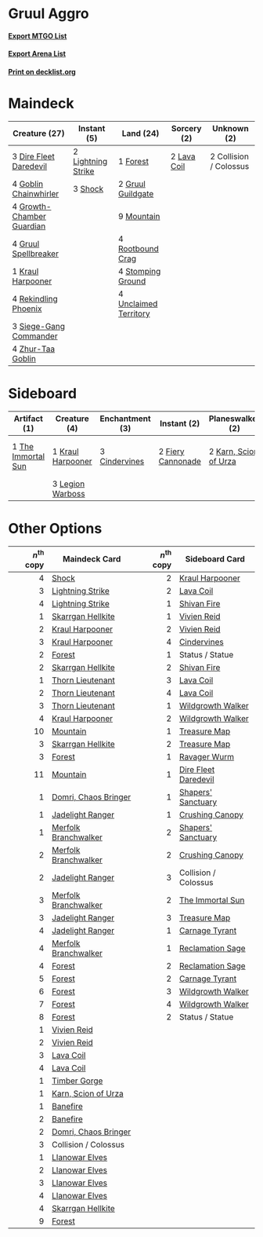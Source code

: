 # Gruul Aggro

#### [Export MTGO List](../collection/Gruul%20Aggro/Gruul%20Aggro.txt)
#### [Export Arena List](../collection/Gruul%20Aggro/Gruul%20Aggro_arena.txt)
#### [Print on decklist.org](http://decklist.org/?deckmain=2%09Collision%20/%20Colossus%0A3%09Dire%20Fleet%20Daredevil%0A1%09Forest%0A4%09Goblin%20Chainwhirler%0A4%09Growth-Chamber%20Guardian%0A2%09Gruul%20Guildgate%0A4%09Gruul%20Spellbreaker%0A1%09Kraul%20Harpooner%0A2%09Lava%20Coil%0A2%09Lightning%20Strike%0A9%09Mountain%0A4%09Rekindling%20Phoenix%0A4%09Rootbound%20Crag%0A3%09Shock%0A3%09Siege-Gang%20Commander%0A4%09Stomping%20Ground%0A4%09Unclaimed%20Territory%0A4%09Zhur-Taa%20Goblin&deckside=3%09Cindervines%0A2%09Collision%20/%20Colossus%0A2%09Fiery%20Cannonade%0A2%09Karn,%20Scion%20of%20Urza%0A1%09Kraul%20Harpooner%0A1%09Lava%20Coil%0A3%09Legion%20Warboss%0A1%09The%20Immortal%20Sun)
# Maindeck

|                                           Creature (27)                                            |                                         Instant (5)                                         |                                           Land (24)                                            |                                     Sorcery (2)                                      |     Unknown (2)      |
|----------------------------------------------------------------------------------------------------|---------------------------------------------------------------------------------------------|------------------------------------------------------------------------------------------------|--------------------------------------------------------------------------------------|----------------------|
|3 [Dire Fleet Daredevil](http://gatherer.wizards.com/Pages/Card/Details.aspx?multiverseid=439756)   |2 [Lightning Strike](http://gatherer.wizards.com/Pages/Card/Details.aspx?multiverseid=383299)|1 [Forest](http://gatherer.wizards.com/Pages/Card/Details.aspx?multiverseid=439860)             |2 [Lava Coil](http://gatherer.wizards.com/Pages/Card/Details.aspx?multiverseid=452858)|2 Collision / Colossus|
|4 [Goblin Chainwhirler](http://gatherer.wizards.com/Pages/Card/Details.aspx?multiverseid=443017)    |3 [Shock](http://gatherer.wizards.com/Pages/Card/Details.aspx?multiverseid=129732)           |2 [Gruul Guildgate](http://gatherer.wizards.com/Pages/Card/Details.aspx?multiverseid=376359)    |                                                                                      |                      |
|4 [Growth-Chamber Guardian](http://gatherer.wizards.com/Pages/Card/Details.aspx?multiverseid=457272)|                                                                                             |9 [Mountain](http://gatherer.wizards.com/Pages/Card/Details.aspx?multiverseid=439859)           |                                                                                      |                      |
|4 [Gruul Spellbreaker](http://gatherer.wizards.com/Pages/Card/Details.aspx?multiverseid=457323)     |                                                                                             |4 [Rootbound Crag](http://gatherer.wizards.com/Pages/Card/Details.aspx?multiverseid=420934)     |                                                                                      |                      |
|1 [Kraul Harpooner](http://gatherer.wizards.com/Pages/Card/Details.aspx?multiverseid=452886)        |                                                                                             |4 [Stomping Ground](http://gatherer.wizards.com/Pages/Card/Details.aspx?multiverseid=405110)    |                                                                                      |                      |
|4 [Rekindling Phoenix](http://gatherer.wizards.com/Pages/Card/Details.aspx?multiverseid=439768)     |                                                                                             |4 [Unclaimed Territory](http://gatherer.wizards.com/Pages/Card/Details.aspx?multiverseid=435419)|                                                                                      |                      |
|3 [Siege-Gang Commander](http://gatherer.wizards.com/Pages/Card/Details.aspx?multiverseid=130539)   |                                                                                             |                                                                                                |                                                                                      |                      |
|4 [Zhur-Taa Goblin](http://gatherer.wizards.com/Pages/Card/Details.aspx?multiverseid=457359)        |                                                                                             |                                                                                                |                                                                                      |                      |


# Sideboard

|                                        Artifact (1)                                         |                                        Creature (4)                                        |                                    Enchantment (3)                                     |                                        Instant (2)                                         |                                        Planeswalker (2)                                        |                                     Sorcery (1)                                      |     Unknown (2)      |
|---------------------------------------------------------------------------------------------|--------------------------------------------------------------------------------------------|----------------------------------------------------------------------------------------|--------------------------------------------------------------------------------------------|------------------------------------------------------------------------------------------------|--------------------------------------------------------------------------------------|----------------------|
|1 [The Immortal Sun](http://gatherer.wizards.com/Pages/Card/Details.aspx?multiverseid=439844)|1 [Kraul Harpooner](http://gatherer.wizards.com/Pages/Card/Details.aspx?multiverseid=452886)|3 [Cindervines](http://gatherer.wizards.com/Pages/Card/Details.aspx?multiverseid=457305)|2 [Fiery Cannonade](http://gatherer.wizards.com/Pages/Card/Details.aspx?multiverseid=435297)|2 [Karn, Scion of Urza](http://gatherer.wizards.com/Pages/Card/Details.aspx?multiverseid=442889)|1 [Lava Coil](http://gatherer.wizards.com/Pages/Card/Details.aspx?multiverseid=452858)|2 Collision / Colossus|
|                                                                                             |3 [Legion Warboss](http://gatherer.wizards.com/Pages/Card/Details.aspx?multiverseid=452859) |                                                                                        |                                                                                            |                                                                                                |                                                                                      |                      |


# Other Options

|*n*<sup>th</sup> copy|                                         Maindeck Card                                         |*n*<sup>th</sup> copy|                                        Sideboard Card                                         |
|--------------------:|-----------------------------------------------------------------------------------------------|--------------------:|-----------------------------------------------------------------------------------------------|
|                    4|[Shock](http://gatherer.wizards.com/Pages/Card/Details.aspx?multiverseid=129732)               |                    2|[Kraul Harpooner](http://gatherer.wizards.com/Pages/Card/Details.aspx?multiverseid=452886)     |
|                    3|[Lightning Strike](http://gatherer.wizards.com/Pages/Card/Details.aspx?multiverseid=383299)    |                    2|[Lava Coil](http://gatherer.wizards.com/Pages/Card/Details.aspx?multiverseid=452858)           |
|                    4|[Lightning Strike](http://gatherer.wizards.com/Pages/Card/Details.aspx?multiverseid=383299)    |                    1|[Shivan Fire](http://gatherer.wizards.com/Pages/Card/Details.aspx?multiverseid=443030)         |
|                    1|[Skarrgan Hellkite](http://gatherer.wizards.com/Pages/Card/Details.aspx?multiverseid=457258)   |                    1|[Vivien Reid](http://gatherer.wizards.com/Pages/Card/Details.aspx?multiverseid=447344)         |
|                    2|[Kraul Harpooner](http://gatherer.wizards.com/Pages/Card/Details.aspx?multiverseid=452886)     |                    2|[Vivien Reid](http://gatherer.wizards.com/Pages/Card/Details.aspx?multiverseid=447344)         |
|                    3|[Kraul Harpooner](http://gatherer.wizards.com/Pages/Card/Details.aspx?multiverseid=452886)     |                    4|[Cindervines](http://gatherer.wizards.com/Pages/Card/Details.aspx?multiverseid=457305)         |
|                    2|[Forest](http://gatherer.wizards.com/Pages/Card/Details.aspx?multiverseid=439860)              |                    1|Status / Statue                                                                                |
|                    2|[Skarrgan Hellkite](http://gatherer.wizards.com/Pages/Card/Details.aspx?multiverseid=457258)   |                    2|[Shivan Fire](http://gatherer.wizards.com/Pages/Card/Details.aspx?multiverseid=443030)         |
|                    1|[Thorn Lieutenant](http://gatherer.wizards.com/Pages/Card/Details.aspx?multiverseid=447339)    |                    3|[Lava Coil](http://gatherer.wizards.com/Pages/Card/Details.aspx?multiverseid=452858)           |
|                    2|[Thorn Lieutenant](http://gatherer.wizards.com/Pages/Card/Details.aspx?multiverseid=447339)    |                    4|[Lava Coil](http://gatherer.wizards.com/Pages/Card/Details.aspx?multiverseid=452858)           |
|                    3|[Thorn Lieutenant](http://gatherer.wizards.com/Pages/Card/Details.aspx?multiverseid=447339)    |                    1|[Wildgrowth Walker](http://gatherer.wizards.com/Pages/Card/Details.aspx?multiverseid=435372)   |
|                    4|[Kraul Harpooner](http://gatherer.wizards.com/Pages/Card/Details.aspx?multiverseid=452886)     |                    2|[Wildgrowth Walker](http://gatherer.wizards.com/Pages/Card/Details.aspx?multiverseid=435372)   |
|                   10|[Mountain](http://gatherer.wizards.com/Pages/Card/Details.aspx?multiverseid=439859)            |                    1|[Treasure Map](http://gatherer.wizards.com/Pages/Card/Details.aspx?multiverseid=435410)        |
|                    3|[Skarrgan Hellkite](http://gatherer.wizards.com/Pages/Card/Details.aspx?multiverseid=457258)   |                    2|[Treasure Map](http://gatherer.wizards.com/Pages/Card/Details.aspx?multiverseid=435410)        |
|                    3|[Forest](http://gatherer.wizards.com/Pages/Card/Details.aspx?multiverseid=439860)              |                    1|[Ravager Wurm](http://gatherer.wizards.com/Pages/Card/Details.aspx?multiverseid=457344)        |
|                   11|[Mountain](http://gatherer.wizards.com/Pages/Card/Details.aspx?multiverseid=439859)            |                    1|[Dire Fleet Daredevil](http://gatherer.wizards.com/Pages/Card/Details.aspx?multiverseid=439756)|
|                    1|[Domri, Chaos Bringer](http://gatherer.wizards.com/Pages/Card/Details.aspx?multiverseid=457310)|                    1|[Shapers' Sanctuary](http://gatherer.wizards.com/Pages/Card/Details.aspx?multiverseid=435362)  |
|                    1|[Jadelight Ranger](http://gatherer.wizards.com/Pages/Card/Details.aspx?multiverseid=439793)    |                    1|[Crushing Canopy](http://gatherer.wizards.com/Pages/Card/Details.aspx?multiverseid=452876)     |
|                    1|[Merfolk Branchwalker](http://gatherer.wizards.com/Pages/Card/Details.aspx?multiverseid=435353)|                    2|[Shapers' Sanctuary](http://gatherer.wizards.com/Pages/Card/Details.aspx?multiverseid=435362)  |
|                    2|[Merfolk Branchwalker](http://gatherer.wizards.com/Pages/Card/Details.aspx?multiverseid=435353)|                    2|[Crushing Canopy](http://gatherer.wizards.com/Pages/Card/Details.aspx?multiverseid=452876)     |
|                    2|[Jadelight Ranger](http://gatherer.wizards.com/Pages/Card/Details.aspx?multiverseid=439793)    |                    3|Collision / Colossus                                                                           |
|                    3|[Merfolk Branchwalker](http://gatherer.wizards.com/Pages/Card/Details.aspx?multiverseid=435353)|                    2|[The Immortal Sun](http://gatherer.wizards.com/Pages/Card/Details.aspx?multiverseid=439844)    |
|                    3|[Jadelight Ranger](http://gatherer.wizards.com/Pages/Card/Details.aspx?multiverseid=439793)    |                    3|[Treasure Map](http://gatherer.wizards.com/Pages/Card/Details.aspx?multiverseid=435410)        |
|                    4|[Jadelight Ranger](http://gatherer.wizards.com/Pages/Card/Details.aspx?multiverseid=439793)    |                    1|[Carnage Tyrant](http://gatherer.wizards.com/Pages/Card/Details.aspx?multiverseid=435334)      |
|                    4|[Merfolk Branchwalker](http://gatherer.wizards.com/Pages/Card/Details.aspx?multiverseid=435353)|                    1|[Reclamation Sage](http://gatherer.wizards.com/Pages/Card/Details.aspx?multiverseid=389651)    |
|                    4|[Forest](http://gatherer.wizards.com/Pages/Card/Details.aspx?multiverseid=439860)              |                    2|[Reclamation Sage](http://gatherer.wizards.com/Pages/Card/Details.aspx?multiverseid=389651)    |
|                    5|[Forest](http://gatherer.wizards.com/Pages/Card/Details.aspx?multiverseid=439860)              |                    2|[Carnage Tyrant](http://gatherer.wizards.com/Pages/Card/Details.aspx?multiverseid=435334)      |
|                    6|[Forest](http://gatherer.wizards.com/Pages/Card/Details.aspx?multiverseid=439860)              |                    3|[Wildgrowth Walker](http://gatherer.wizards.com/Pages/Card/Details.aspx?multiverseid=435372)   |
|                    7|[Forest](http://gatherer.wizards.com/Pages/Card/Details.aspx?multiverseid=439860)              |                    4|[Wildgrowth Walker](http://gatherer.wizards.com/Pages/Card/Details.aspx?multiverseid=435372)   |
|                    8|[Forest](http://gatherer.wizards.com/Pages/Card/Details.aspx?multiverseid=439860)              |                    2|Status / Statue                                                                                |
|                    1|[Vivien Reid](http://gatherer.wizards.com/Pages/Card/Details.aspx?multiverseid=447344)         |                     |                                                                                               |
|                    2|[Vivien Reid](http://gatherer.wizards.com/Pages/Card/Details.aspx?multiverseid=447344)         |                     |                                                                                               |
|                    3|[Lava Coil](http://gatherer.wizards.com/Pages/Card/Details.aspx?multiverseid=452858)           |                     |                                                                                               |
|                    4|[Lava Coil](http://gatherer.wizards.com/Pages/Card/Details.aspx?multiverseid=452858)           |                     |                                                                                               |
|                    1|[Timber Gorge](http://gatherer.wizards.com/Pages/Card/Details.aspx?multiverseid=429677)        |                     |                                                                                               |
|                    1|[Karn, Scion of Urza](http://gatherer.wizards.com/Pages/Card/Details.aspx?multiverseid=442889) |                     |                                                                                               |
|                    1|[Banefire](http://gatherer.wizards.com/Pages/Card/Details.aspx?multiverseid=186613)            |                     |                                                                                               |
|                    2|[Banefire](http://gatherer.wizards.com/Pages/Card/Details.aspx?multiverseid=186613)            |                     |                                                                                               |
|                    2|[Domri, Chaos Bringer](http://gatherer.wizards.com/Pages/Card/Details.aspx?multiverseid=457310)|                     |                                                                                               |
|                    3|Collision / Colossus                                                                           |                     |                                                                                               |
|                    1|[Llanowar Elves](http://gatherer.wizards.com/Pages/Card/Details.aspx?multiverseid=129626)      |                     |                                                                                               |
|                    2|[Llanowar Elves](http://gatherer.wizards.com/Pages/Card/Details.aspx?multiverseid=129626)      |                     |                                                                                               |
|                    3|[Llanowar Elves](http://gatherer.wizards.com/Pages/Card/Details.aspx?multiverseid=129626)      |                     |                                                                                               |
|                    4|[Llanowar Elves](http://gatherer.wizards.com/Pages/Card/Details.aspx?multiverseid=129626)      |                     |                                                                                               |
|                    4|[Skarrgan Hellkite](http://gatherer.wizards.com/Pages/Card/Details.aspx?multiverseid=457258)   |                     |                                                                                               |
|                    9|[Forest](http://gatherer.wizards.com/Pages/Card/Details.aspx?multiverseid=439860)              |                     |                                                                                               |

